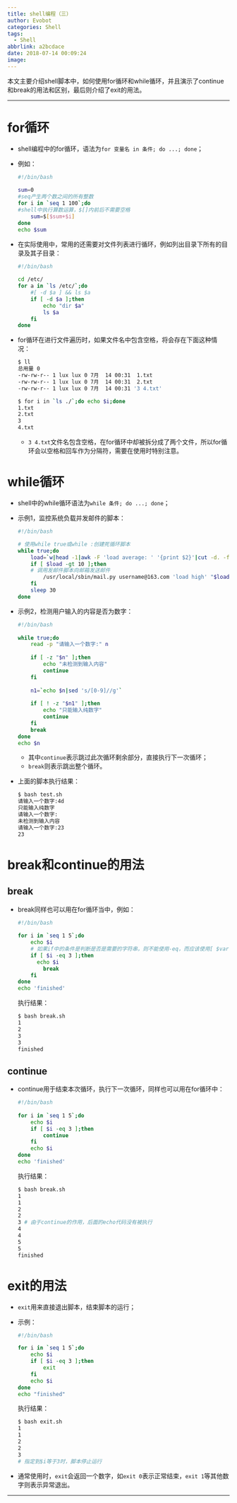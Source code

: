 ```yaml
---
title: shell编程（三）
author: Evobot
categories: Shell
tags:
  - Shell
abbrlink: a2bcdace
date: 2018-07-14 00:09:24
image:
---
```




本文主要介绍shell脚本中，如何使用for循环和while循环，并且演示了continue和break的用法和区别，最后则介绍了exit的用法。

<!--more-->

---

# for循环

- shell编程中的for循环，语法为`for 变量名 in 条件; do ...; done`；

- 例如：

  ```bash
  #!/bin/bash
           
  sum=0   
  #seq产生两个数之间的所有整数
  for i in `seq 1 100`;do
  #shell中执行算数运算，$[]内前后不需要空格
      sum=$[$sum+$i]
  done     
  echo $sum              
  ```

- 在实际使用中，常用的还需要对文件列表进行循环，例如列出目录下所有的目录及其子目录：

  ```bash
  #!/bin/bash
       
  cd /etc/
  for a in `ls /etc/`;do
      #[ -d $a ] && ls $a
      if [ -d $a ];then
          echo "dir $a"
          ls $a
      fi
  done 

  ```

- for循环在进行文件遍历时，如果文件名中包含空格，将会存在下面这种情况：

  ```bash
  $ ll
  总用量 0
  -rw-rw-r-- 1 lux lux 0 7月  14 00:31  1.txt
  -rw-rw-r-- 1 lux lux 0 7月  14 00:31  2.txt
  -rw-rw-r-- 1 lux lux 0 7月  14 00:31 '3 4.txt'

  $ for i in `ls ./`;do echo $i;done
  1.txt
  2.txt
  3
  4.txt

  ```

  - `3 4.txt`文件名包含空格，在for循环中却被拆分成了两个文件，所以for循环会以空格和回车作为分隔符，需要在使用时特别注意。

# while循环

- shell中的while循环语法为`while 条件; do ...; done`；

- 示例1，监控系统负载并发邮件的脚本：

  ```bash
  #!/bin/bash 

  # 使用while true或while :创建死循环脚本
  while true;do                                                         # 获取系统1分钟的负载值  
      load=`w|head -1|awk -F 'load average: ' '{print $2}'|cut -d. -f1`
      if [ $load -gt 10 ];then
      # 调用发邮件脚本向邮箱发送邮件
          /usr/local/sbin/mail.py username@163.com 'load high' "$load"
      fi      
      sleep 30
  done     
  ```

- 示例2，检测用户输入的内容是否为数字：

  ```bash
  #!/bin/bash                     
        
  while true;do                   
      read -p "请输入一个数字:" n 
        
      if [ -z "$n" ];then           
          echo "未检测到输入内容" 
          continue                
      fi
        
      n1=`echo $n|sed 's/[0-9]//g'`
   
      if [ ! -z "$n1" ];then
          echo "只能输入纯数字"   
          continue                
      fi
      break                       
  done  
  echo $n                  
  ```

  - 其中`continue`表示跳过此次循环剩余部分，直接执行下一次循环；
  - `break`则表示跳出整个循环。

- 上面的脚本执行结果：

  ```bash
  $ bash test.sh
  请输入一个数字:4d
  只能输入纯数字
  请输入一个数字:
  未检测到输入内容
  请输入一个数字:23
  23

  ```

# break和continue的用法

## break

- break同样也可以用在for循环当中，例如：

  ```bash
  #!/bin/bash
           
  for i in `seq 1 5`;do
      echo $i
      # 如果if中的条件是判断是否是需要的字符串，则不能使用-eq，而应该使用[ $var == string ]
      if [ $i -eq 3 ];then
      	echo $i
          break
      fi
  done  
  echo 'finished'

  ```

  执行结果：

  ```bash
  $ bash break.sh 
  1
  2
  3
  3
  finished

  ```

## continue

- continue用于结束本次循环，执行下一次循环，同样也可以用在for循环中：

  ```bash
  #!/bin/bash
             
  for i in `seq 1 5`;do
      echo $i
      if [ $i -eq 3 ];then
          continue
      fi        
      echo $i                                                                                        
  done          
  echo 'finished'

  ```

  执行结果：

  ```bash
  $ bash break.sh
  1
  1
  2
  2
  3	# 由于continue的作用，后面的echo代码没有被执行
  4
  4
  5
  5
  finished

  ```

# exit的用法

- `exit`用来直接退出脚本，结束脚本的运行；

- 示例：

  ```bash
  #!/bin/bash

  for i in `seq 1 5`;do
      echo $i
      if [ $i -eq 3 ];then
          exit
      fi
      echo $i
  done
  echo "finished"

  ```

  执行结果：

  ```bash
  $ bash exit.sh 
  1
  1
  2
  2
  3
  # 指定到$i等于3时，脚本停止运行
  ```

- 通常使用时，`exit`会返回一个数字，如`exit 0`表示正常结束，`exit 1`等其他数字则表示异常退出。

---

